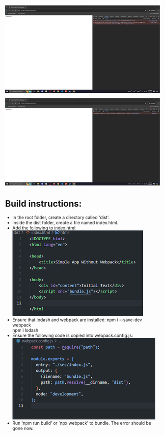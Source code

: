 ![alt text](image.png)

![alt text](image-1.png)

# Build instructions:

- In the root folder, create a directory called 'dist'.
- Inside the dist folder, create a file named index.html.
- Add the following to index.html:
  ![alt text](image-2.png)
- Ensure that lodash and webpack are installed:
  npm i --save-dev webpack  
  npm i lodash
- Ensure the following code is copied into webpack.config.js:
  ![alt text](image-3.png)
- Run 'npm run build' or 'npx webpack' to bundle. The error should be gone now.

